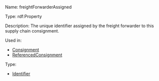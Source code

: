 Name: freightForwarderAssigned

Type: rdf:Property

Description: The unique identifier assigned by the freight forwarder to this supply chain consignment.

Used in:

- [Consignment](./Consignment)
- [ReferencedConsignment](./ReferencedConsignment)

Type:

- [Identifier](./Identifier)
